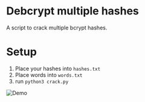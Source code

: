 # Debcrypt multiple hashes
A script to crack multiple bcrypt hashes.
 
# Setup
1. Place your hashes into `hashes.txt`
2. Place words into `words.txt`
3. run `python3 crack.py`

![Demo](https://i.ibb.co/Kjtf6r2/22-03-2022-08-34-38-REC.png)